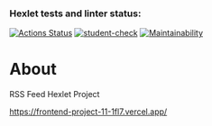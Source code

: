 ### Hexlet tests and linter status:
[![Actions Status](https://github.com/kirillzheltov/frontend-project-11/actions/workflows/hexlet-check.yml/badge.svg)](https://github.com/kirillzheltov/frontend-project-11/actions)
[![student-check](https://github.com/jsonmustard/frontend-project-11/actions/workflows/student-check.yml/badge.svg)](https://github.com/jsonmustard/frontend-project-11/actions/workflows/student-check.yml)
[![Maintainability](https://api.codeclimate.com/v1/badges/4a0f1a6149576a210d7f/maintainability)](https://codeclimate.com/github/jsonmustard/frontend-project-11/maintainability)

# About
RSS Feed Hexlet Project

https://frontend-project-11-1fl7.vercel.app/